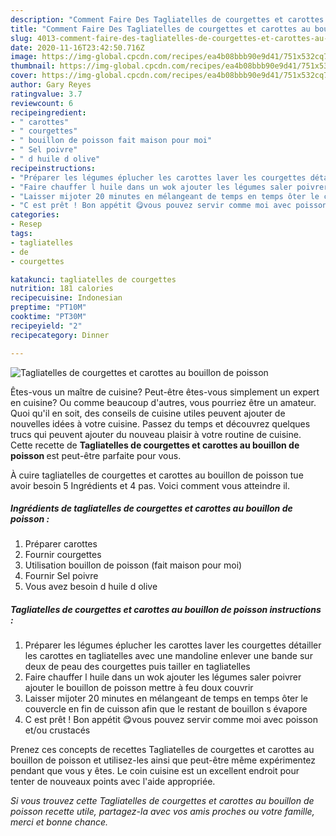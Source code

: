 ```yaml
---
description: "Comment Faire Des Tagliatelles de courgettes et carottes au bouillon de poisson"
title: "Comment Faire Des Tagliatelles de courgettes et carottes au bouillon de poisson"
slug: 4013-comment-faire-des-tagliatelles-de-courgettes-et-carottes-au-bouillon-de-poisson
date: 2020-11-16T23:42:50.716Z
image: https://img-global.cpcdn.com/recipes/ea4b08bbb90e9d41/751x532cq70/tagliatelles-de-courgettes-et-carottes-au-bouillon-de-poisson-photo-principale-de-la-recette.jpg
thumbnail: https://img-global.cpcdn.com/recipes/ea4b08bbb90e9d41/751x532cq70/tagliatelles-de-courgettes-et-carottes-au-bouillon-de-poisson-photo-principale-de-la-recette.jpg
cover: https://img-global.cpcdn.com/recipes/ea4b08bbb90e9d41/751x532cq70/tagliatelles-de-courgettes-et-carottes-au-bouillon-de-poisson-photo-principale-de-la-recette.jpg
author: Gary Reyes
ratingvalue: 3.7
reviewcount: 6
recipeingredient:
- " carottes"
- " courgettes"
- " bouillon de poisson fait maison pour moi"
- " Sel poivre"
- " d huile d olive"
recipeinstructions:
- "Préparer les légumes éplucher les carottes laver les courgettes détailler les carottes en tagliatelles avec une mandoline enlever une bande sur deux de peau des courgettes puis tailler en tagliatelles"
- "Faire chauffer l huile dans un wok ajouter les légumes saler poivrer ajouter le bouillon de poisson mettre à feu doux couvrir"
- "Laisser mijoter 20 minutes en mélangeant de temps en temps ôter le couvercle en fin de cuisson afin que le restant de bouillon s évapore"
- "C est prêt ! Bon appétit 😋vous pouvez servir comme moi avec poisson et/ou crustacés"
categories:
- Resep
tags:
- tagliatelles
- de
- courgettes

katakunci: tagliatelles de courgettes 
nutrition: 181 calories
recipecuisine: Indonesian
preptime: "PT10M"
cooktime: "PT30M"
recipeyield: "2"
recipecategory: Dinner

---
```



![Tagliatelles de courgettes et carottes au bouillon de poisson](https://img-global.cpcdn.com/recipes/ea4b08bbb90e9d41/751x532cq70/tagliatelles-de-courgettes-et-carottes-au-bouillon-de-poisson-photo-principale-de-la-recette.jpg)

Êtes-vous un maître de cuisine? Peut-être êtes-vous simplement un expert en cuisine? Ou comme beaucoup d'autres, vous pourriez être un amateur. Quoi qu'il en soit, des conseils de cuisine utiles peuvent ajouter de nouvelles idées à votre cuisine. Passez du temps et découvrez quelques trucs qui peuvent ajouter du nouveau plaisir à votre routine de cuisine. Cette recette de <strong> Tagliatelles de courgettes et carottes au bouillon de poisson </strong> est peut-être parfaite pour vous.

<!--inarticleads1-->

À cuire tagliatelles de courgettes et carottes au bouillon de poisson tue avoir besoin 5 Ingrédients et 4 pas. Voici comment vous atteindre il.

##### Ingrédients de tagliatelles de courgettes et carottes au bouillon de poisson :

1. Préparer  carottes
1. Fournir  courgettes
1. Utilisation  bouillon de poisson (fait maison pour moi)
1. Fournir  Sel poivre
1. Vous avez besoin  d huile d olive




<!--inarticleads2-->

##### Tagliatelles de courgettes et carottes au bouillon de poisson instructions :

1. Préparer les légumes éplucher les carottes laver les courgettes détailler les carottes en tagliatelles avec une mandoline enlever une bande sur deux de peau des courgettes puis tailler en tagliatelles
1. Faire chauffer l huile dans un wok ajouter les légumes saler poivrer ajouter le bouillon de poisson mettre à feu doux couvrir
1. Laisser mijoter 20 minutes en mélangeant de temps en temps ôter le couvercle en fin de cuisson afin que le restant de bouillon s évapore
1. C est prêt ! Bon appétit 😋vous pouvez servir comme moi avec poisson et/ou crustacés




<!--inarticleads1-->

<p>
Prenez ces concepts de recettes Tagliatelles de courgettes et carottes au bouillon de poisson et utilisez-les ainsi que peut-être même expérimentez pendant que vous y êtes. Le coin cuisine est un excellent endroit pour tenter de nouveaux points avec l'aide appropriée.
</p>

<p>
<i>Si vous trouvez cette Tagliatelles de courgettes et carottes au bouillon de poisson recette utile, partagez-la avec vos amis proches ou votre famille, merci et bonne chance.</i>
</p>
